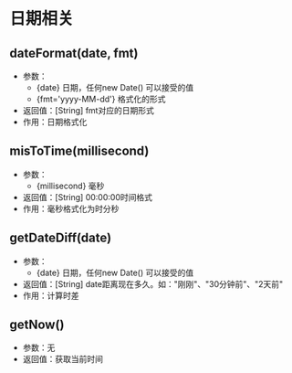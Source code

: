 # 日期相关

## dateFormat(date, fmt)
  - 参数：
    - {date} 日期，任何new Date() 可以接受的值
    - {fmt='yyyy-MM-dd'} 格式化的形式
  - 返回值：[String] fmt对应的日期形式
  - 作用：日期格式化

## misToTime(millisecond)
  - 参数：
    - {millisecond} 毫秒
  - 返回值：[String] 00:00:00时间格式
  - 作用：毫秒格式化为时分秒

## getDateDiff(date)
  - 参数：
    - {date} 日期，任何new Date() 可以接受的值
  - 返回值：[String] date距离现在多久。如："刚刚"、"30分钟前"、"2天前"
  - 作用：计算时差

## getNow()
   - 参数：无
   - 返回值：获取当前时间

